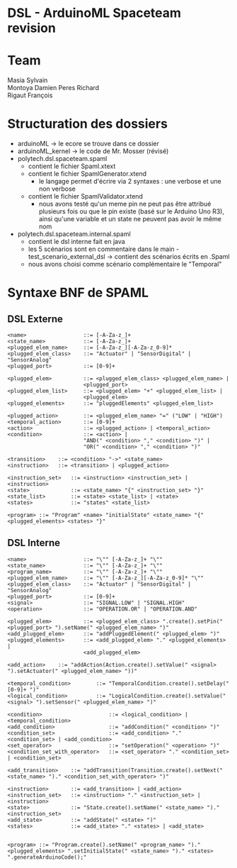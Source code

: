 # DSL - ArduinoML Spaceteam revision

# Team

Masia Sylvain  
Montoya Damien 
Peres Richard   
Rigaut François

# Structuration des dossiers

- arduinoML -> le ecore se trouve dans ce dossier  
- arduinoML_kernel -> le code de Mr. Mosser (révisé)  
- polytech.dsl.spaceteam.spaml
  - contient le fichier Spaml.xtext  
  - contient le fichier SpamlGenerator.xtend
    - le langage permet d'écrire via 2 syntaxes : une verbose et une non verbose
  - contient le fichier SpamlValidator.xtend
    - nous avons testé qu'un meme pin ne peut pas être attribué plusieurs fois ou que le pin existe (basé sur le Arduino Uno R3), ainsi qu'une variable et un state ne peuvent pas avoir le même nom
- polytech.dsl.spaceteam.internal.spaml
	- contient le dsl interne fait en java
	- les 5 scénarios sont en commentaire dans le main
-test_scenario_external_dsl -> contient des scénarios écrits en .Spaml
  - nous avons choisi comme scénario complémentaire le "Temporal"



# Syntaxe BNF de SPAML

## DSL Externe

```BNF
<name> 					::= [-A-Za-z_]+
<state_name> 			::= [-A-Za-z_]+
<plugged_elem_name> 	::= [-A-Za-z_][-A-Za-z_0-9]*
<plugged_elem_class> 	::= "Actuator" | "SensorDigital" | "SensorAnalog"
<plugged_port> 			::= [0-9]+

<plugged_elem> 			::= <plugged_elem_class> <plugged_elem_name> |
						<plugged_port>
<plugged_elem_list> 	::= <plugged_elem> "+" <plugged_elem_list> |
						<plugged_elem>
<plugged_elements> 		::= "pluggedElements" <plugged_elem_list>

<plugged_action> 		::= <plugged_elem_name> "=" ("LOW" | "HIGH")
<temporal_action> 		::= [0-9]+
<action> 				::= <plugged_action> | <temporal_action>
<condition> 			::= <action> | 
                        "AND(" <condition> "," <condition> ")" |
						"OR(" <condition> "," <condition> ")"

<transition> 	::= <condition> "->" <state_name>
<instruction> 	::= <transition> | <plugged_action>

<instruction_set> 	::= <instruction> <instruction_set> | <instruction>
<state> 			::= <state_name> "{" <instruction_set> "}"
<state_list> 		::= <state> <state_list> | <state>
<states> 			::= "states" <state_list>

<program> ::= "Program" <name> "initialState" <state_name> "{" <plugged_elements> <states> "}"
```

## DSL Interne

```BNF
<name> 					::= "\"" [-A-Za-z_]+ "\""
<state_name> 			::= "\"" [-A-Za-z_]+ "\""
<program_name> 			::= "\"" [-A-Za-z_]+ "\""
<plugged_elem_name> 	::= "\"" [-A-Za-z_][-A-Za-z_0-9]* "\""
<plugged_elem_class> 	::= "Actuator" | "SensorDigital" | "SensorAnalog"
<plugged_port> 			::= [0-9]+
<signal>				::= "SIGNAL.LOW" | "SIGNAL.HIGH"
<operation>				::= "OPERATION.OR" | "OPERATION.AND"

<plugged_elem>			::= <plugged_elem_class> ".create().setPin(" <plugged_port> ").setName(" <plugged_elem_name> ")"
<add_plugged_elem> 		::= "addPluggedElement(" <plugged_elem> ")"
<plugged_elements> 		::= <add_plugged_elem> "." <plugged_elements> |
						<add_plugged_elem>
						
<add_action>	::= "addAction(Action.create().setValue(" <signal> ").setActuator(" <plugged_elem_name> "))"

<temporal_condition>		::= "TemporalCondition.create().setDelay(" [0-9]+ ")"
<logical_condition>			::= "LogicalCondition.create().setValue(" <signal> ").setSensor(" <plugged_elem_name> ")"

<condition>						::= <logical_condition> | <temporal_condition>
<add_condition>					::= "addCondition(" <condition> ")"
<condition_set>					::= <add_condition> "." <condition_set> | <add_condition>
<set_operator>					::= "setOperation(" <operation> ")"
<condition_set_with_operator> 	::= <set_operator> "." <condition_set> | <condition_set>

<add_transition>	::= "addTransition(Transition.create().setNext(" <state_name> ")." <condition_set_with_operator> ")"

<instruction> 		::= <add_transition> | <add_action>
<instruction_set> 	::= <instruction> "." <instruction_set> | <instruction>
<state> 			::= "State.create().setName(" <state_name> ")." <instruction_set>
<add_state>			::=	"addState(" <state> ")"
<states> 			::= <add_state> "." <states> | <add_state>


<program> ::= "Program.create().setName(" <program_name> ")." <plugged_elements> ".setInitialState(" <state_name> ")." <states> ".generateArduinoCode();"
```

